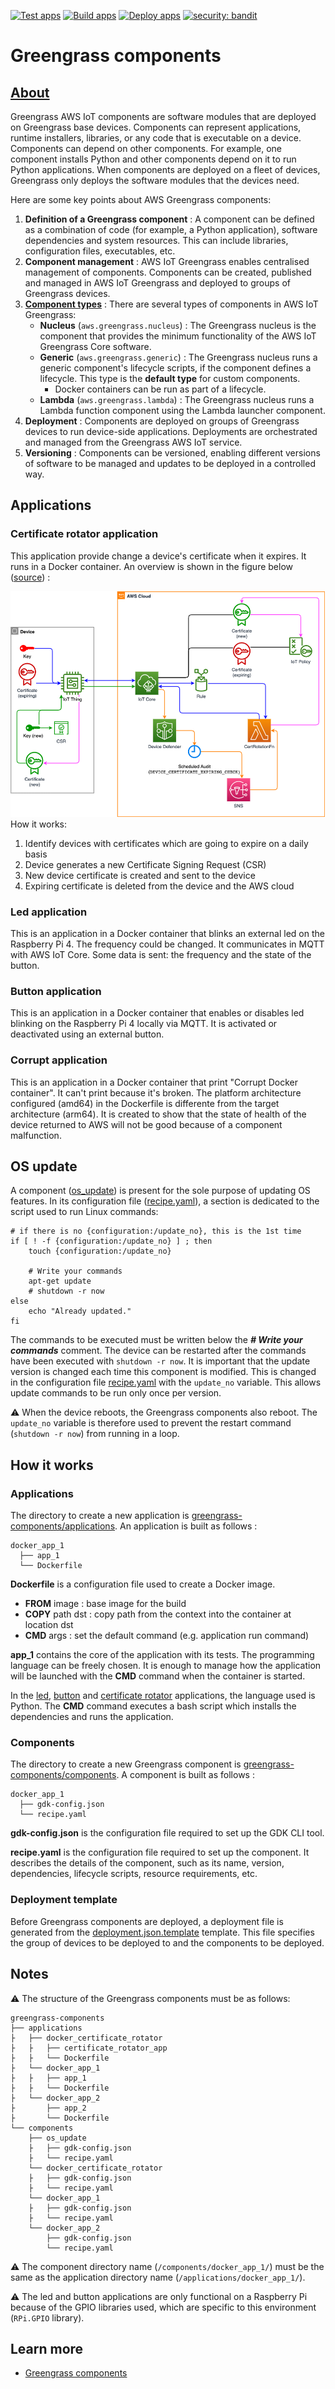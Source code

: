 [![Test apps](https://github.com/56kcloud/aws-iot-reference-architecture/actions/workflows/test-apps.yml/badge.svg)](https://github.com/56kcloud/aws-iot-reference-architecture/actions/workflows/test-apps.yml)
[![Build apps](https://github.com/56kcloud/aws-iot-reference-architecture/actions/workflows/build-apps.yml/badge.svg)](https://github.com/56kcloud/aws-iot-reference-architecture/actions/workflows/build-apps.yml)
[![Deploy apps](https://github.com/56kcloud/aws-iot-reference-architecture/actions/workflows/deploy-apps.yml/badge.svg)](https://github.com/56kcloud/aws-iot-reference-architecture/actions/workflows/deploy-apps.yml)
[![security: bandit](https://img.shields.io/badge/security-bandit-yellow.svg)](https://github.com/PyCQA/bandit)

# Greengrass components
## [About](https://docs.aws.amazon.com/greengrass/v2/developerguide/greengrass-components.html)
Greengrass AWS IoT components are software modules that are deployed on Greengrass base devices. Components can represent applications, runtime installers, libraries, or any code that is executable on a device. Components can depend on other components. For example, one component installs Python and other components depend on it to run Python applications. When components are deployed on a fleet of devices, Greengrass only deploys the software modules that the devices need.

Here are some key points about AWS Greengrass components:

1. **Definition of a Greengrass component** : A component can be defined as a combination of code (for example, a Python application), software dependencies and system resources. This can include libraries, configuration files, executables, etc.
2. **Component management** : AWS IoT Greengrass enables centralised management of components. Components can be created, published and managed in AWS IoT Greengrass and deployed to groups of Greengrass devices.
3. [**Component types**](https://docs.aws.amazon.com/en_en/greengrass/v2/developerguide/develop-greengrass-components.html#component-types) : There are several types of components in AWS IoT Greengrass:
   - **Nucleus** (`aws.greengrass.nucleus`) : The Greengrass nucleus is the component that provides the minimum functionality of the AWS IoT Greengrass Core software.
   - **Generic** (`aws.greengrass.generic`) : The Greengrass nucleus runs a generic component's lifecycle scripts, if the component defines a lifecycle. This type is the **default type** for custom components.
     - Docker containers can be run as part of a lifecycle.
   - **Lambda** (`aws.greengrass.lambda`) : The Greengrass nucleus runs a Lambda function component using the Lambda launcher component.
4. **Deployment** : Components are deployed on groups of Greengrass devices to run device-side applications. Deployments are orchestrated and managed from the Greengrass AWS IoT service.
5. **Versioning** : Components can be versioned, enabling different versions of software to be managed and updates to be deployed in a controlled way.

## Applications
### Certificate rotator application
This application provide change a device's certificate when it expires. It runs in a Docker container. An overview is shown in the figure below ([source](https://aws.amazon.com/fr/blogs/iot/how-to-manage-iot-device-certificate-rotation-using-aws-iot/)) :

![Certification rotation](./../docs/images/CertificateRotation_Overview.png)
How it works:
  1. Identify devices with certificates which are going to expire on a daily basis
  2. Device generates a new Certificate Signing Request (CSR)
  3. New device certificate is created and sent to the device
  4. Expiring certificate is deleted from the device and the AWS cloud

### Led application
This is an application in a Docker container that blinks an external led on the Raspberry Pi 4. The frequency could be changed. It communicates in MQTT with AWS IoT Core. Some data is sent: the frequency and the state of the button.

### Button application
This is an application in a Docker container that enables or disables led blinking on the Raspberry Pi 4 locally via MQTT. It is activated or deactivated using an external button.

### Corrupt application
This is an application in a Docker container that print "Corrupt Docker container". It can't print because it's broken. The platform architecture configured (amd64) in the Dockerfile is differente from the target architecture (arm64). It is created to show that the state of health of the device returned to AWS will not be good because of a component malfunction.

## OS update
A component ([os_update](./components/os_update/)) is present for the sole purpose of updating OS features. In its configuration file ([recipe.yaml](./components/os_update/recipe.yaml)), a section is dedicated to the script used to run Linux commands:
```
# if there is no {configuration:/update_no}, this is the 1st time
if [ ! -f {configuration:/update_no} ] ; then
    touch {configuration:/update_no}

    # Write your commands
    apt-get update
    # shutdown -r now
else
    echo "Already updated."
fi
```
The commands to be executed must be written below the ***# Write your commands*** comment. The device can be restarted after the commands have been executed with `shutdown -r now`.
It is important that the update version is changed each time this component is modified. This is changed in the configuration file [recipe.yaml](./components/os_update/recipe.yaml) with the `update_no` variable. This allows update commands to be run only once per version.

⚠️ When the device reboots, the Greengrass components also reboot. The `update_no` variable is therefore used to prevent the restart command (`shutdown -r now`) from running in a loop.

## How it works
### Applications
The directory to create a new application is [greengrass-components/applications](./applications/). An application is built as follows :
```
docker_app_1
  ├── app_1
  └── Dockerfile
```
**Dockerfile** is a configuration file used to create a Docker image.
- **FROM** image : base image for the build
- **COPY** path dst : copy path from the context into the container at location dst
- **CMD** args : set the default command (e.g. application run command)

**app_1** contains the core of the application with its tests. The programming language can be freely chosen. It is enough to manage how the application will be launched with the **CMD** command when the container is started.

In the [led](./applications/docker_led/), [button](./applications/docker_button/) and [certificate rotator](./applications/docker_certificate_rotator/) applications, the language used is Python. The **CMD** command executes a bash script which installs the dependencies and runs the application.

### Components
The directory to create a new Greengrass component is [greengrass-components/components](./components/). A component is built as follows :
```
docker_app_1
  ├── gdk-config.json
  └── recipe.yaml
```
**gdk-config.json** is the configuration file required to set up the GDK CLI tool.

**recipe.yaml** is the configuration file required to set up the component. It describes the details of the component, such as its name, version, dependencies, lifecycle scripts, resource requirements, etc.

### Deployment template
Before Greengrass components are deployed, a deployment file is generated from the [deployment.json.template](./components/deployment.json.template) template. This file specifies the group of devices to be deployed to and the components to be deployed.

## Notes
⚠️ The structure of the Greengrass components must be as follows:
```
greengrass-components
├── applications
├   ├── docker_certificate_rotator
├   ├   ├── certificate_rotator_app
├   ├   └── Dockerfile
├   └── docker_app_1
├   ├   ├── app_1
├   ├   └── Dockerfile
├   └── docker_app_2
├       ├── app_2
├       └── Dockerfile
└── components
    ├── os_update
    ├   ├── gdk-config.json
    ├   └── recipe.yaml
    └── docker_certificate_rotator
    ├   ├── gdk-config.json
    ├   └── recipe.yaml
    └── docker_app_1
    ├   ├── gdk-config.json
    ├   └── recipe.yaml
    └── docker_app_2
        ├── gdk-config.json
        └── recipe.yaml
```

⚠️ The component directory name (`/components/docker_app_1/`) must be the same as the application directory name (`/applications/docker_app_1/`).

⚠️ The led and button applications are only functional on a Raspberry Pi because of the GPIO libraries used, which are specific to this environment (`RPi.GPIO` library).

## Learn more
- [Greengrass components](https://docs.aws.amazon.com/greengrass/v2/developerguide/greengrass-components.html)